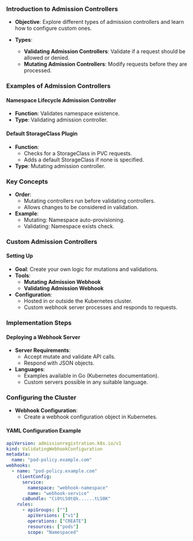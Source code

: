 ### Introduction to Admission Controllers

- **Objective**: Explore different types of admission controllers and learn how to configure custom ones.
- **Types**:

  - **Validating Admission Controllers**: Validate if a request should be allowed or denied.
  - **Mutating Admission Controllers**: Modify requests before they are processed.

### Examples of Admission Controllers

#### Namespace Lifecycle Admission Controller

- **Function**: Validates namespace existence.
- **Type**: Validating admission controller.

#### Default StorageClass Plugin

- **Function**:
  - Checks for a StorageClass in PVC requests.
  - Adds a default StorageClass if none is specified.
- **Type**: Mutating admission controller.

### Key Concepts

- **Order**:
  - Mutating controllers run before validating controllers.
  - Allows changes to be considered in validation.
- **Example**:
  - Mutating: Namespace auto-provisioning.
  - Validating: Namespace exists check.

### Custom Admission Controllers

#### Setting Up

- **Goal**: Create your own logic for mutations and validations.
- **Tools**:
  - **Mutating Admission Webhook**
  - **Validating Admission Webhook**
- **Configuration**:
  - Hosted in or outside the Kubernetes cluster.
  - Custom webhook server processes and responds to requests.

### Implementation Steps

#### Deploying a Webhook Server

- **Server Requirements**:
  - Accept mutate and validate API calls.
  - Respond with JSON objects.
- **Languages**:
  - Examples available in Go (Kubernetes documentation).
  - Custom servers possible in any suitable language.

### Configuring the Cluster

- **Webhook Configuration**:
  - Create a webhook configuration object in Kubernetes.

#### YAML Configuration Example

```yaml
apiVersion: admissionregistration.k8s.io/v1
kind: ValidatingWebhookConfiguration
metadata:
  name: "pod-policy.example.com"
webhooks:
  - name: "pod-policy.example.com"
    clientConfig:
      service:
        namespace: "webhook-namespace"
        name: "webhook-service"
      caBundle: "Ci0tLS0tQk......tLS0K"
    rules:
      - apiGroups: [""]
        apiVersions: ["v1"]
        operations: ["CREATE"]
        resources: ["pods"]
        scope: "Namespaced"
```

